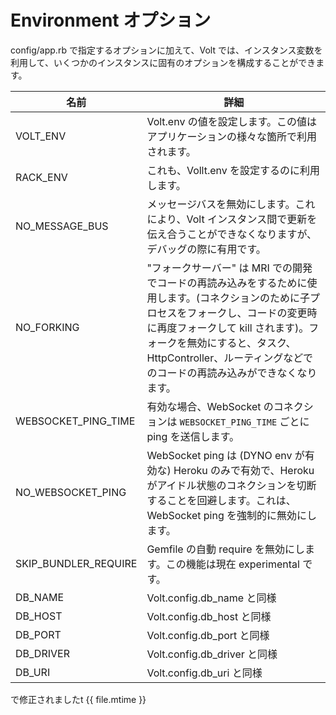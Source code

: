 # Environment オプション

config/app.rb で指定するオプションに加えて、Volt では、インスタンス変数を利用して、いくつかのインスタンスに固有のオプションを構成することができます。

| 名前                   | 詳細                             |
|------------------------|-----------------------------------------|
| VOLT_ENV               | Volt.env の値を設定します。この値はアプリケーションの様々な箇所で利用されます。|
| RACK_ENV               | これも、Vollt.env を設定するのに利用します。       |
| NO_MESSAGE_BUS         | メッセージバスを無効にします。これにより、Volt インスタンス間で更新を伝え合うことができなくなりますが、デバッグの際に有用です。 |
| NO_FORKING             | "フォークサーバー" は MRI での開発でコードの再読み込みをするために使用します。(コネクションのために子プロセスをフォークし、コードの変更時に再度フォークして kill されます)。フォークを無効にすると、タスク、HttpController、ルーティングなどでのコードの再読み込みができなくなります。|
| WEBSOCKET_PING_TIME    | 有効な場合、WebSocket のコネクションは ```WEBSOCKET_PING_TIME``` ごとに ping を送信します。|
| NO_WEBSOCKET_PING      | WebSocket ping は (DYNO env が有効な) Heroku のみで有効で、Heroku がアイドル状態のコネクションを切断することを回避します。これは、WebSocket ping を強制的に無効にします。 |
| SKIP_BUNDLER_REQUIRE   | Gemfile の自動 require を無効にします。この機能は現在 experimental です。|
| DB_NAME                | Volt.config.db_name と同様            |
| DB_HOST                | Volt.config.db_host と同様            |
| DB_PORT                | Volt.config.db_port と同様            |
| DB_DRIVER              | Volt.config.db_driver と同様          |
| DB_URI                 | Volt.config.db_uri と同様             |


で修正されましたt {{ file.mtime }}
